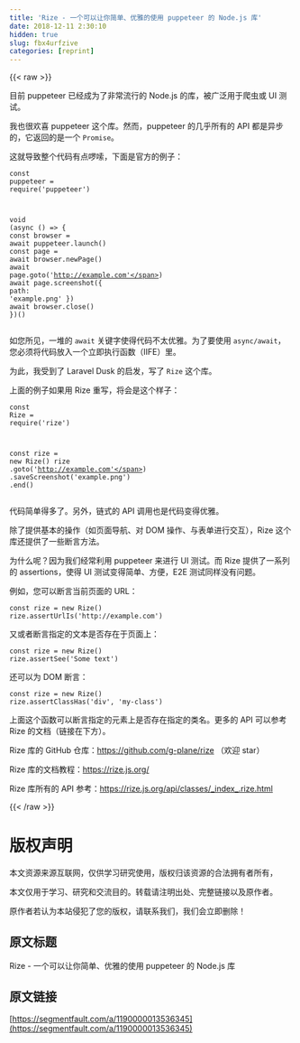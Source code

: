 ```yaml
---
title: 'Rize - 一个可以让你简单、优雅的使用 puppeteer 的 Node.js 库' 
date: 2018-12-11 2:30:10
hidden: true
slug: fbx4urfzive
categories: [reprint]
---
```


{{< raw >}}

                    
<p>目前 puppeteer 已经成为了非常流行的 Node.js 的库，被广泛用于爬虫或 UI 测试。</p>
<p>我也很欢喜 puppeteer 这个库。然而，puppeteer 的几乎所有的 API 都是异步的，它返回的是一个 <code>Promise</code>。</p>
<p>这就导致整个代码有点啰嗦，下面是官方的例子：</p>
<div class="widget-codetool" style="display:none;">
      <div class="widget-codetool--inner">
      <span class="selectCode code-tool" data-toggle="tooltip" data-placement="top" title="" data-original-title="全选"></span>
      <span type="button" class="copyCode code-tool" data-toggle="tooltip" data-placement="top" data-clipboard-text="const puppeteer = require('puppeteer')

void (async () => {
  const browser = await puppeteer.launch()
  const page = await browser.newPage()
  await page.goto('http://example.com')
  await page.screenshot({ path: 'example.png' })
  await browser.close()
})()" title="" data-original-title="复制"></span>
      <span type="button" class="saveToNote code-tool" data-toggle="tooltip" data-placement="top" title="" data-original-title="放进笔记"></span>
      </div>
      </div><pre class="javascript hljs"><code class="javascript"><span class="hljs-keyword">const</span> puppeteer = <span class="hljs-built_in">require</span>(<span class="hljs-string">'puppeteer'</span>)

<span class="hljs-keyword">void</span> (<span class="hljs-keyword">async</span> () =&gt; {
  <span class="hljs-keyword">const</span> browser = <span class="hljs-keyword">await</span> puppeteer.launch()
  <span class="hljs-keyword">const</span> page = <span class="hljs-keyword">await</span> browser.newPage()
  <span class="hljs-keyword">await</span> page.goto(<span class="hljs-string">'http://example.com'</span>)
  <span class="hljs-keyword">await</span> page.screenshot({ <span class="hljs-attr">path</span>: <span class="hljs-string">'example.png'</span> })
  <span class="hljs-keyword">await</span> browser.close()
})()</code></pre>
<p>如您所见，一堆的 <code>await</code> 关键字使得代码不太优雅。为了要使用 <code>async/await</code>，您必须将代码放入一个立即执行函数（IIFE）里。</p>
<p>为此，我受到了 Laravel Dusk 的启发，写了 <code>Rize</code> 这个库。</p>
<p>上面的例子如果用 Rize 重写，将会是这个样子：</p>
<div class="widget-codetool" style="display:none;">
      <div class="widget-codetool--inner">
      <span class="selectCode code-tool" data-toggle="tooltip" data-placement="top" title="" data-original-title="全选"></span>
      <span type="button" class="copyCode code-tool" data-toggle="tooltip" data-placement="top" data-clipboard-text="const Rize = require('rize')

const rize = new Rize()
rize
  .goto('http://example.com')
  .saveScreenshot('example.png')
  .end()" title="" data-original-title="复制"></span>
      <span type="button" class="saveToNote code-tool" data-toggle="tooltip" data-placement="top" title="" data-original-title="放进笔记"></span>
      </div>
      </div><pre class="javascript hljs"><code class="javascript"><span class="hljs-keyword">const</span> Rize = <span class="hljs-built_in">require</span>(<span class="hljs-string">'rize'</span>)

<span class="hljs-keyword">const</span> rize = <span class="hljs-keyword">new</span> Rize()
rize
  .goto(<span class="hljs-string">'http://example.com'</span>)
  .saveScreenshot(<span class="hljs-string">'example.png'</span>)
  .end()</code></pre>
<p>代码简单得多了。另外，链式的 API 调用也是代码变得优雅。</p>
<p>除了提供基本的操作（如页面导航、对 DOM 操作、与表单进行交互），Rize 这个库还提供了一些断言方法。</p>
<p>为什么呢？因为我们经常利用 puppeteer 来进行 UI 测试。而 Rize 提供了一系列的 assertions，使得 UI 测试变得简单、方便，E2E 测试同样没有问题。</p>
<p>例如，您可以断言当前页面的 URL：</p>
<div class="widget-codetool" style="display:none;">
      <div class="widget-codetool--inner">
      <span class="selectCode code-tool" data-toggle="tooltip" data-placement="top" title="" data-original-title="全选"></span>
      <span type="button" class="copyCode code-tool" data-toggle="tooltip" data-placement="top" data-clipboard-text="const rize = new Rize()
rize.assertUrlIs('http://example.com')" title="" data-original-title="复制"></span>
      <span type="button" class="saveToNote code-tool" data-toggle="tooltip" data-placement="top" title="" data-original-title="放进笔记"></span>
      </div>
      </div><pre class="javascript hljs"><code class="javascript"><span class="hljs-keyword">const</span> rize = <span class="hljs-keyword">new</span> Rize()
rize.assertUrlIs(<span class="hljs-string">'http://example.com'</span>)</code></pre>
<p>又或者断言指定的文本是否存在于页面上：</p>
<div class="widget-codetool" style="display:none;">
      <div class="widget-codetool--inner">
      <span class="selectCode code-tool" data-toggle="tooltip" data-placement="top" title="" data-original-title="全选"></span>
      <span type="button" class="copyCode code-tool" data-toggle="tooltip" data-placement="top" data-clipboard-text="const rize = new Rize()
rize.assertSee('Some text')" title="" data-original-title="复制"></span>
      <span type="button" class="saveToNote code-tool" data-toggle="tooltip" data-placement="top" title="" data-original-title="放进笔记"></span>
      </div>
      </div><pre class="javascript hljs"><code class="javascript"><span class="hljs-keyword">const</span> rize = <span class="hljs-keyword">new</span> Rize()
rize.assertSee(<span class="hljs-string">'Some text'</span>)</code></pre>
<p>还可以为 DOM 断言：</p>
<div class="widget-codetool" style="display:none;">
      <div class="widget-codetool--inner">
      <span class="selectCode code-tool" data-toggle="tooltip" data-placement="top" title="" data-original-title="全选"></span>
      <span type="button" class="copyCode code-tool" data-toggle="tooltip" data-placement="top" data-clipboard-text="const rize = new Rize()
rize.assertClassHas('div', 'my-class')" title="" data-original-title="复制"></span>
      <span type="button" class="saveToNote code-tool" data-toggle="tooltip" data-placement="top" title="" data-original-title="放进笔记"></span>
      </div>
      </div><pre class="javascript hljs"><code class="javascript"><span class="hljs-keyword">const</span> rize = <span class="hljs-keyword">new</span> Rize()
rize.assertClassHas(<span class="hljs-string">'div'</span>, <span class="hljs-string">'my-class'</span>)</code></pre>
<p>上面这个函数可以断言指定的元素上是否存在指定的类名。更多的 API 可以参考 Rize 的文档（链接在下方）。</p>
<p>Rize 库的 GitHub 仓库：<a href="https://github.com/g-plane/rize" rel="nofollow noreferrer" target="_blank">https://github.com/g-plane/rize</a> （欢迎 star）</p>
<p>Rize 库的文档教程：<a href="https://rize.js.org/" rel="nofollow noreferrer" target="_blank">https://rize.js.org/</a></p>
<p>Rize 库所有的 API 参考：<a href="https://rize.js.org/api/classes/_index_.rize.html" rel="nofollow noreferrer" target="_blank">https://rize.js.org/api/classes/_index_.rize.html</a></p>

                
{{< /raw >}}

# 版权声明
本文资源来源互联网，仅供学习研究使用，版权归该资源的合法拥有者所有，

本文仅用于学习、研究和交流目的。转载请注明出处、完整链接以及原作者。

原作者若认为本站侵犯了您的版权，请联系我们，我们会立即删除！

## 原文标题
Rize - 一个可以让你简单、优雅的使用 puppeteer 的 Node.js 库

## 原文链接
[https://segmentfault.com/a/1190000013536345](https://segmentfault.com/a/1190000013536345)

